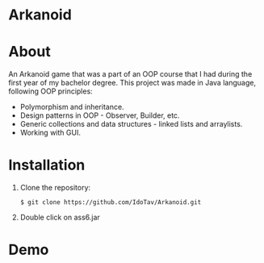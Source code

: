 # Arkanoid
# About
An Arkanoid game that was a part of an OOP course that I had during the first year of my bachelor degree. This project was made in Java language, following OOP principles:

* Polymorphism and inheritance.
* Design patterns in OOP - Observer, Builder, etc.
* Generic collections and data structures - linked lists and arraylists.
* Working with GUI.
# Installation
1. Clone the repository:
   ```
   $ git clone https://github.com/IdoTav/Arkanoid.git
   ```
2. Double click on ass6.jar
# Demo

